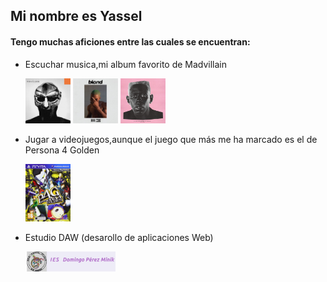 ## **Mi nombre es Yassel**

#### Tengo muchas aficiones entre las cuales se encuentran:

- Escuchar musica,mi album favorito de Madvillain
  
   <img src="https://github.com/Yasse544/Yasse544/blob/main/a1024330960_16.jpg" style="width:15%;">
   <img src="https://github.com/Yasse544/Yasse544/blob/main/Frank-Ocean-Blond.jpg" style="width:15%;">
   <img src="https://github.com/Yasse544/Yasse544/blob/main/81MJUW7iUaL.jpg" style="width:15%;">

- Jugar a videojuegos,aunque el juego que más me ha marcado es el de Persona 4 Golden
  
  <img src= "https://github.com/Yasse544/Yasse544/blob/main/61zs-CuDEtL.jpg" style="width:15%;" />

 - Estudio DAW (desarollo de aplicaciones Web)
   
   <img src= "https://github.com/Yasse544/Yasse544/blob/main/cropped-miniklogo25_cabecera_-scaled-1.jpg"  
  style="width:30%; max-width:480px;" />

   
  

   <!--Comentario no visible-->





